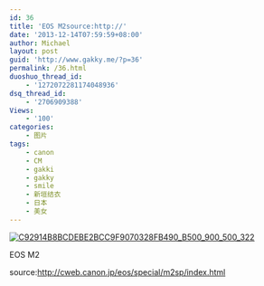 ```yaml
---
id: 36
title: 'EOS M2source:http://'
date: '2013-12-14T07:59:59+08:00'
author: Michael
layout: post
guid: 'http://www.gakky.me/?p=36'
permalink: /36.html
duoshuo_thread_id:
    - '1272072281174048936'
dsq_thread_id:
    - '2706909388'
Views:
    - '100'
categories:
    - 图片
tags:
    - canon
    - CM
    - gakki
    - gakky
    - smile
    - 新垣结衣
    - 日本
    - 美女
---
```


[![C92914B8BCDEBE2BCC9F9070328FB490_B500_900_500_322](http://www.yui-aragaki.org/wp-content/uploads/img/C92914B8BCDEBE2BCC9F9070328FB490_B500_900_500_322.png)](http://www.yui-aragaki.org/wp-content/uploads/img/C92914B8BCDEBE2BCC9F9070328FB490_B1280_1280_930_600.png)

EOS M2

source:<http://cweb.canon.jp/eos/special/m2sp/index.html>